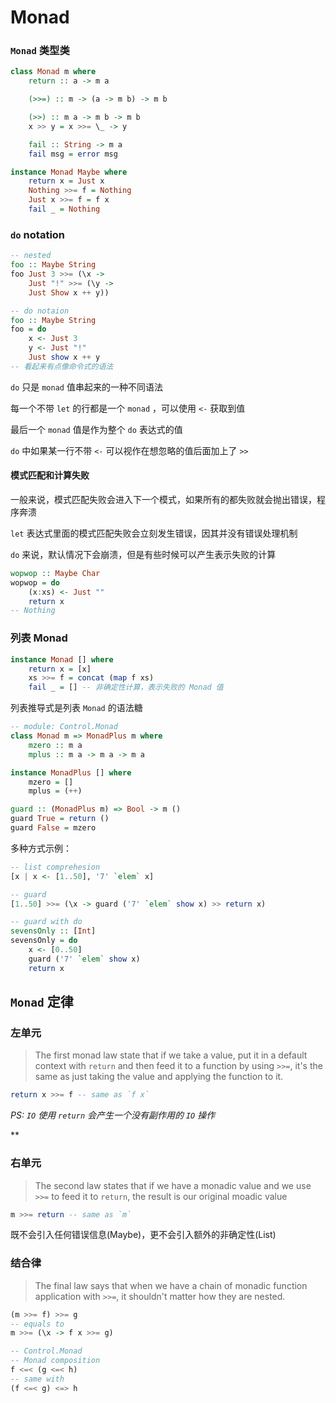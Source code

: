 # Monad

### `Monad` 类型类

``` haskell
class Monad m where
    return :: a -> m a

    (>>=) :: m -> (a -> m b) -> m b

    (>>) :: m a -> m b -> m b
    x >> y = x >>= \_ -> y

    fail :: String -> m a
    fail msg = error msg

instance Monad Maybe where
    return x = Just x
    Nothing >>= f = Nothing
    Just x >>= f = f x
    fail _ = Nothing
```

### `do` notation

``` haskell
-- nested
foo :: Maybe String
foo Just 3 >>= (\x -> 
    Just "!" >>= (\y ->
    Just Show x ++ y))

-- do notaion
foo :: Maybe String
foo = do
    x <- Just 3
    y <- Just "!"
    Just show x ++ y
-- 看起来有点像命令式的语法
```

`do` 只是 `monad` 值串起来的一种不同语法

每一个不带 `let` 的行都是一个 `monad` ，可以使用 `<-` 获取到值

最后一个 `monad` 值是作为整个 `do` 表达式的值

`do` 中如果某一行不带 `<-` 可以视作在想忽略的值后面加上了 `>>`

#### 模式匹配和计算失败

一般来说，模式匹配失败会进入下一个模式，如果所有的都失败就会抛出错误，程序奔溃

`let` 表达式里面的模式匹配失败会立刻发生错误，因其并没有错误处理机制

`do` 来说，默认情况下会崩溃，但是有些时候可以产生表示失败的计算

``` haskell
wopwop :: Maybe Char
wopwop = do
    (x:xs) <- Just ""
    return x
-- Nothing
```

### 列表 Monad

``` haskell
instance Monad [] where
    return x = [x]
    xs >>= f = concat (map f xs)
    fail _ = [] -- 非确定性计算，表示失败的 Monad 值
```

列表推导式是列表 `Monad` 的语法糖

``` haskell
-- module: Control.Monad
class Monad m => MonadPlus m where
    mzero :: m a
    mplus :: m a -> m a -> m a

instance MonadPlus [] where
    mzero = []
    mplus = (++)

guard :: (MonadPlus m) => Bool -> m ()
guard True = return ()
guard False = mzero
```

多种方式示例：

``` haskell
-- list comprehesion
[x | x <- [1..50], '7' `elem` x]

-- guard
[1..50] >>= (\x -> guard ('7' `elem` show x) >> return x)

-- guard with do
sevensOnly :: [Int]
sevensOnly = do
    x <- [0..50]
    guard ('7' `elem` show x)
    return x
```

## `Monad` 定律

### 左单元

> The first monad law state that if we take a value,
> put it in a default context with `return` and then feed it to  a function by using `>>=`,
> it's the same as just taking the value and applying the function to it.

``` haskell
return x >>= f -- same as `f x`
```

*PS: `IO` 使用 `return` 会产生一个没有副作用的 `IO` 操作*

**

### 右单元

> The second law states that if we have a monadic value and we use `>>=` to feed it to `return`,
> the result is our original moadic value

``` haskell
m >>= return -- same as `m`
```

既不会引入任何错误信息(Maybe)，更不会引入额外的非确定性(List)

### 结合律

> The final law says that when we have a chain of monadic function application
> with `>>=`, it shouldn't matter how they are nested.

``` haskell
(m >>= f) >>= g
-- equals to
m >>= (\x -> f x >>= g)

-- Control.Monad
-- Monad composition
f <=< (g <=< h)
-- same with
(f <=< g) <=> h
```



